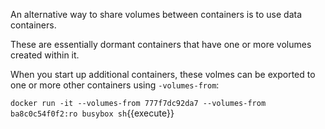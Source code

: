 An alternative way to share volumes between containers is to use data containers.

These are essentially dormant containers that have one or more volumes created within it.

When you start up additional containers, these volmes can be exported to one or more other containers using `-volumes-from`:

`docker run -it --volumes-from 777f7dc92da7 --volumes-from ba8c0c54f0f2:ro busybox sh`{{execute}}

